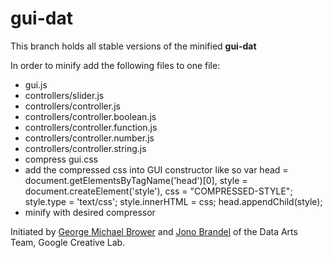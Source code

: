 # gui-dat
This branch holds all stable versions of the minified **gui-dat**

In order to minify add the following files to one file:

+ gui.js
+ controllers/slider.js
+ controllers/controller.js
+ controllers/controller.boolean.js
+ controllers/controller.function.js
+ controllers/controller.number.js
+ controllers/controller.string.js
+ compress gui.css
+ add the compressed css into GUI constructor like so
    var head = document.getElementsByTagName('head')[0],
	    style = document.createElement('style'),
        css = "COMPRESSED-STYLE";
    style.type = 'text/css';
    style.innerHTML = css;
    head.appendChild(style);
+ minify with desired compressor

Initiated by [George Michael Brower](http://georgemichaelbrower.com/) and [Jono Brandel](http://jonobr1.com/) of the Data Arts Team, Google Creative Lab.